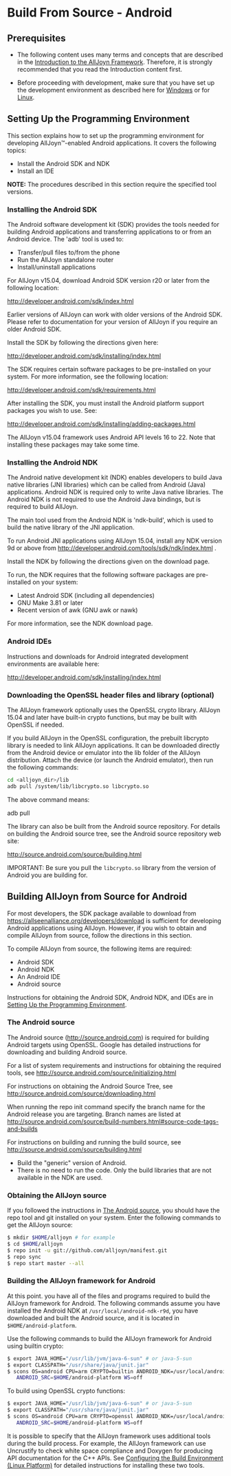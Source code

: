 # Build From Source - Android

## Prerequisites

* The following content uses many terms and concepts that are described in the
[Introduction to the AllJoyn Framework][intro-to-alljoyn-framework].
Therefore, it is strongly recommended that you read the Introduction content first.

* Before proceeding with development, make sure that you have set up the development
environment as described here for [Windows][config-build-environment-windows] or
for [Linux][config-build-environment-linux].

## Setting Up the Programming Environment

This section explains how to set up the programming environment
for developing AllJoyn&trade;-enabled Android applications.
It covers the following topics:

* Install the Android SDK and NDK
* Install an IDE

**NOTE:** The procedures described in this section require the
specified tool versions.

### Installing the Android SDK

The Android software development kit (SDK) provides the
tools needed for building Android applications and transferring
applications to or from an Android device. The 'adb' tool is used to:

* Transfer/pull files to/from the phone
* Run the AllJoyn standalone router
* Install/uninstall applications

For AllJoyn v15.04, download Android SDK version r20 or later from the
following location:

http://developer.android.com/sdk/index.html

Earlier versions of AllJoyn can work with older versions of the Android
SDK. Please refer to documentation for your version of AllJoyn if you
require an older Android SDK.

Install the SDK by following the directions given here:

http://developer.android.com/sdk/installing/index.html

The SDK requires certain software packages
to be pre-installed on your system. For more information,
see the following location:

http://developer.android.com/sdk/requirements.html

After installing the SDK, you must install the Android platform
support packages you wish to use. See:

http://developer.android.com/sdk/installing/adding-packages.html

The AllJoyn v15.04 framework uses Android API levels 16 to 22.
Note that installing these packages may take some time.

### Installing the Android NDK

The Android native development kit (NDK) enables developers
to build Java native libraries (JNI libraries) which can be
called from Android (Java) applications. Android NDK is
required only to write Java native libraries. The Android NDK
is not required to use the Android Java bindings, but is
required to build AllJoyn.

The main tool used from the Android NDK is 'ndk-build', which
is used to build the native library of the JNI application.

To run Android JNI applications using AllJoyn 15.04, install any
NDK version 9d or above from http://developer.android.com/tools/sdk/ndk/index.html .

Install the NDK by following the directions given on the download page.

To run, the NDK requires that the following software packages
are pre-installed on your system:

* Latest Android SDK (including all dependencies)
* GNU Make 3.81 or later
* Recent version of awk (GNU awk or nawk)

For more information, see the NDK download page.

### Android IDEs

Instructions and downloads for Android integrated development
environments are available here:

http://developer.android.com/sdk/installing/index.html

### Downloading the OpenSSL header files and library (optional)

The AllJoyn framework optionally uses the OpenSSL crypto library.
AllJoyn 15.04 and later have built-in crypto functions, but
may be built with OpenSSL if needed.

If you build AllJoyn in the OpenSSL configuration, the prebuilt
libcrypto library is needed to link AllJoyn applications.
It can be downloaded directly from the Android device or
emulator into the lib folder of the AllJoyn distribution.
Attach the device (or launch the Android emulator), then
run the following commands:

```sh
cd <alljoyn_dir>/lib
adb pull /system/lib/libcrypto.so libcrypto.so
```

The above command means:

adb pull <location of the file on the phone that you want to pull>
<destination on your machine where you want to store the pulled
file with the name that you want>

The library can also be built from the Android source repository.
For details on building the Android source tree, see the
Android source repository web site:

http://source.android.com/source/building.html

IMPORTANT: Be sure you pull the `libcrypto.so`
library from the version of Android you are building for.

## Building AllJoyn from Source for Android

For most developers, the SDK package available to download
from https://allseenalliance.org/developers/download
is sufficient for developing Android applications using AllJoyn.
However, if you wish to obtain and compile AllJoyn from source,
follow the directions in this section.

To compile AllJoyn from source, the following items are required:

* Android SDK
* Android NDK
* An Android IDE
* Android source

Instructions for obtaining the Android SDK, Android NDK, and IDEs
are in [Setting Up the Programming Environment][set-up-programming-environment].

### The Android source

The Android source (http://source.android.com) is required
for building Android targets using OpenSSL. Google has detailed
instructions for downloading and building Android source.

For a list of system requirements and instructions for obtaining
the required tools, see http://source.android.com/source/initializing.html

For instructions on obtaining the Android Source Tree,
see http://source.android.com/source/downloading.html

When running the repo init command specify the branch name for
the Android release you are targeting. Branch names are listed at
http://source.android.com/source/build-numbers.html#source-code-tags-and-builds

For instructions on building and running the build source, see
http://source.android.com/source/building.html

* Build the "generic" version of Android.
* There is no need to run the code. Only the build libraries
that are not available in the NDK are used.

### Obtaining the AllJoyn source

If you followed the instructions in [The Android source][android-source],
you should have the repo tool and git installed on your system.
Enter the following commands to get the AllJoyn source:

```sh
$ mkdir $HOME/alljoyn # for example
$ cd $HOME/alljoyn
$ repo init -u git://github.com/alljoyn/manifest.git
$ repo sync
$ repo start master --all
```

### Building the AllJoyn framework for Android

At this point. you have all of the files and programs required
to build the AllJoyn framework for Android. The following commands assume
you have installed the Android NDK at `/usr/local/android-ndk-r9d`,
you have downloaded and built the Android source, and it is
located in `$HOME/android-platform`.

Use the following commands to build the AllJoyn framework for Android using
builtin crypto:

```sh
$ export JAVA_HOME="/usr/lib/jvm/java-6-sun" # or java-5-sun
$ export CLASSPATH="/usr/share/java/junit.jar"
$ scons OS=android CPU=arm CRYPTO=builtin ANDROID_NDK=/usr/local/android-ndk-r9b
   ANDROID_SRC=$HOME/android-platform WS=off
```

To build using OpenSSL crypto functions:

```sh
$ export JAVA_HOME="/usr/lib/jvm/java-6-sun" # or java-5-sun
$ export CLASSPATH="/usr/share/java/junit.jar"
$ scons OS=android CPU=arm CRYPTO=openssl ANDROID_NDK=/usr/local/android-ndk-r9b
   ANDROID_SRC=$HOME/android-platform WS=off
```

It is possible to specify that the AllJoyn framework uses
additional tools during the build process. For example, the
AllJoyn framework can use Uncrustify to check white space
compliance and Doxygen for producing API documentation for
the C++ APIs. See [Configuring the Build Environment (Linux Platform)][config-build-environment-linux]
for detailed instructions for installing these two tools.

[intro-to-alljoyn-framework]: /learn/core/standard-core
[config-build-environment-windows]: /develop/building/windows/build-source
[config-build-environment-linux]: /develop/building/linux/build-source

[set-up-programming-environment]: #setting-up-the-programming-environment
[android-source]: #the-android-source
